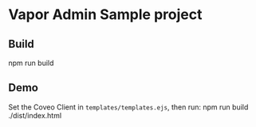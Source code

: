 # Vapor Admin Sample project

## Build
npm run build

## Demo
Set the Coveo Client in `templates/templates.ejs`, then run:
npm run build
./dist/index.html
